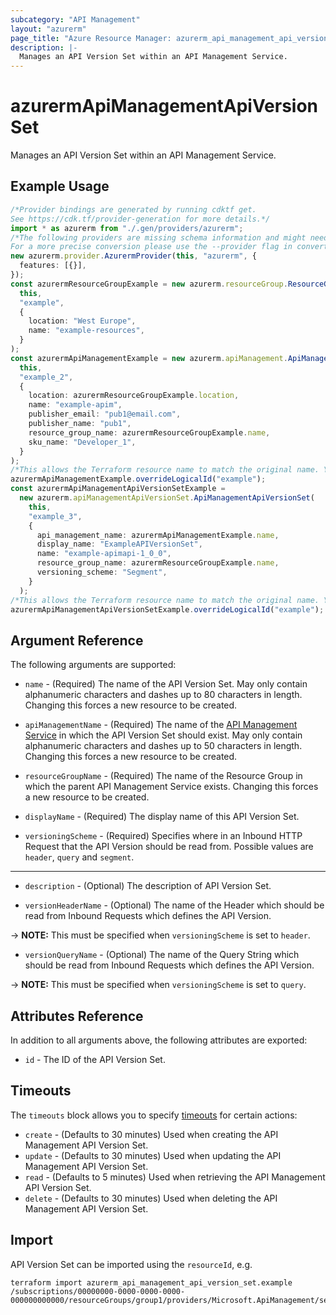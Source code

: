 ```yaml
---
subcategory: "API Management"
layout: "azurerm"
page_title: "Azure Resource Manager: azurerm_api_management_api_version_set"
description: |-
  Manages an API Version Set within an API Management Service.
---
```


# azurermApiManagementApiVersionSet

Manages an API Version Set within an API Management Service.

## Example Usage

```typescript
/*Provider bindings are generated by running cdktf get.
See https://cdk.tf/provider-generation for more details.*/
import * as azurerm from "./.gen/providers/azurerm";
/*The following providers are missing schema information and might need manual adjustments to synthesize correctly: azurerm.
For a more precise conversion please use the --provider flag in convert.*/
new azurerm.provider.AzurermProvider(this, "azurerm", {
  features: [{}],
});
const azurermResourceGroupExample = new azurerm.resourceGroup.ResourceGroup(
  this,
  "example",
  {
    location: "West Europe",
    name: "example-resources",
  }
);
const azurermApiManagementExample = new azurerm.apiManagement.ApiManagement(
  this,
  "example_2",
  {
    location: azurermResourceGroupExample.location,
    name: "example-apim",
    publisher_email: "pub1@email.com",
    publisher_name: "pub1",
    resource_group_name: azurermResourceGroupExample.name,
    sku_name: "Developer_1",
  }
);
/*This allows the Terraform resource name to match the original name. You can remove the call if you don't need them to match.*/
azurermApiManagementExample.overrideLogicalId("example");
const azurermApiManagementApiVersionSetExample =
  new azurerm.apiManagementApiVersionSet.ApiManagementApiVersionSet(
    this,
    "example_3",
    {
      api_management_name: azurermApiManagementExample.name,
      display_name: "ExampleAPIVersionSet",
      name: "example-apimapi-1_0_0",
      resource_group_name: azurermResourceGroupExample.name,
      versioning_scheme: "Segment",
    }
  );
/*This allows the Terraform resource name to match the original name. You can remove the call if you don't need them to match.*/
azurermApiManagementApiVersionSetExample.overrideLogicalId("example");

```

## Argument Reference

The following arguments are supported:

*   `name` - (Required) The name of the API Version Set. May only contain alphanumeric characters and dashes up to 80 characters in length. Changing this forces a new resource to be created.

*   `apiManagementName` - (Required) The name of the [API Management Service](api_management.html) in which the API Version Set should exist. May only contain alphanumeric characters and dashes up to 50 characters in length. Changing this forces a new resource to be created.

*   `resourceGroupName` - (Required) The name of the Resource Group in which the parent API Management Service exists. Changing this forces a new resource to be created.

*   `displayName` - (Required) The display name of this API Version Set.

*   `versioningScheme` - (Required) Specifies where in an Inbound HTTP Request that the API Version should be read from. Possible values are `header`, `query` and `segment`.

***

*   `description` - (Optional) The description of API Version Set.

*   `versionHeaderName` - (Optional) The name of the Header which should be read from Inbound Requests which defines the API Version.

\-> **NOTE:** This must be specified when `versioningScheme` is set to `header`.

* `versionQueryName` - (Optional) The name of the Query String which should be read from Inbound Requests which defines the API Version.

\-> **NOTE:** This must be specified when `versioningScheme` is set to `query`.

## Attributes Reference

In addition to all arguments above, the following attributes are exported:

* `id` - The ID of the API Version Set.

## Timeouts

The `timeouts` block allows you to specify [timeouts](https://www.terraform.io/language/resources/syntax#operation-timeouts) for certain actions:

* `create` - (Defaults to 30 minutes) Used when creating the API Management API Version Set.
* `update` - (Defaults to 30 minutes) Used when updating the API Management API Version Set.
* `read` - (Defaults to 5 minutes) Used when retrieving the API Management API Version Set.
* `delete` - (Defaults to 30 minutes) Used when deleting the API Management API Version Set.

## Import

API Version Set can be imported using the `resourceId`, e.g.

```console
terraform import azurerm_api_management_api_version_set.example /subscriptions/00000000-0000-0000-0000-000000000000/resourceGroups/group1/providers/Microsoft.ApiManagement/service/service1/apiVersionSets/set1
```
